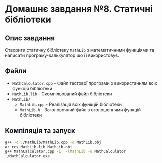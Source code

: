 # Домашнє завдання №8. Статичні бібліотеки

## Опис завдання
Створити статичну бібліотеку `MathLib` з математичними функціями та написати програму-калькулятор що її використовує.

## Файли
 - `MathCalculator.cpp` - Файл тестової програми з використанням всіх функцій бібліотеки
 - `MathLib.lib` - Скомпільований файл бібліотеки
 - `MathLib/`
    - `MathLib.cpp` - Реалізація всіх функцій бібліотеки
    - `MathLib.h` - Заголовочний файл з оголошеннями функцій бібліотеки
## Компіляція та запуск
```bash
g++ -c ./MathLib/MathLib.cpp -o MathLib.obj
ar rcs MathLib.lib MathLib.obj
g++ MathCalculator.cpp -L. -lMathLib -o MathCalculator
./MathCalculator.exe
```
